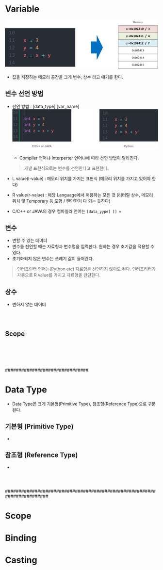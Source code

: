 # Variable
![Varialbe](img/Variable.png)
* 값을 저장하는 메모리 공간을 크게 변수, 상수 라고 얘기를 한다.


## 변수 선언 방법
* 선언 방법 : [data_type] [var_name]
    ![Python_Varialbe](img/Python_Variable.png)
    * Compiler 언어냐 Interperter 언어냐에 따라 선언 방법이 달라진다.
    > 개발 표현식으로는 변수를 선언한다고 표현한다.

* L value(l-value) : 메모리 위치를 가지는 표현식 (메모리 위치를 가지고 있어야 한다)
* R value(r-value) : 해당 Language에서 허용하는 모든 것 (리터럴 상수, 메모리 위치 및 Temporary 등 포함 / 왠만한거 다 되는 듯하다)
* C/C++ or JAVA의 경우 컴파일러 언어는 ```[data_yype] [] = ```


## 변수

* 변할 수 있는 데이터
* 변수를 선언할 때는 자료형과 변수명을 입력한다. 원하는 경우 초기값을 적용할 수 있다.
* 초기화되지 않은 변수는 쓰레기 값이 들어간다.
> 인터프린터 언어는(Python etc) 자료형을 선언하지 않아도 된다. 인터프리터가 자동으로 R value를 가지고 자료형을 판단한다.


## 상수
* 변하지 않는 데이터

```python

```

</br>



## Scope






</br>
</br>




</br>
</br>



###############################


# Data Type
* Data Type은 크게 기본형(Primitive Type), 참조형(Reference Type)으로 구분된다.

## 기본형 (Primitive Type)
* 


## 참조형 (Reference Type)
* 




</br>
</br>

########################################################################


# Scope






# Binding





# Casting


